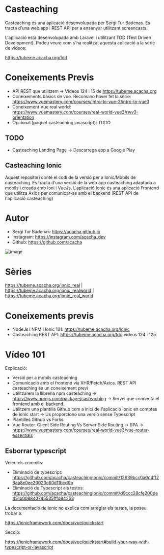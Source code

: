 # Casteaching

Casteaching és una aplicació desenvolupada per Sergi Tur Badenas. Es tracta d'una web app i REST API per a ensenyar utilitzant screencasts.

L'aplicació està desenvolupada amb Laravel i utilitzant TDD (Test Driven Development). Podeu veure com s'ha realitzat aquesta aplicació a la sèrie de vídeos:

https://tubeme.acacha.org/tdd

# Coneixements Previs

- API REST que utilitzem -> Videos 124 i 15 de https://tubeme.acacha.org
- Coneixements bàsics de vue. Recomano haver fet la sèrie: https://www.vuemastery.com/courses/intro-to-vue-3/intro-to-vue3
- Coneixement Vue real world: https://www.vuemastery.com/courses/real-world-vue3/rwv3-orientation
- Opcional (paquet casteaching javascript): TODO

## TODO

- Casteaching Landing Page -> Descarrega app a Google Play

## Casteaching Ionic

Aquest repositori conté el codi de la versió per a Ionic/Mòbils de casteaching. Es tracta d'una versió de la web app casteaching adaptada a mòbils i creada amb Ioni i VueJs.
L'aplicació Ionic és una aplicació Frontend que utilitza Axios per comunicar-se amb el backend (REST API de l'aplicació casteaching) 

# Autor

- Sergi Tur Badenas: https://acacha.github.io
- Instagram: https://instagram.com/acacha_dev
- Github: https://github.com/acacha

![image](https://user-images.githubusercontent.com/4015406/140644527-e186bf90-e556-4970-98ed-3f00c5f1af11.png)

# Sèries

https://tubeme.acacha.org/ionic_real | https://tubeme.acacha.org/ionic_realworld | https://tubeme.acacha.org/ionic_real_world

# Coneixements previs

- NodeJs i NPM i Ionic 101: https://tubeme.acacha.org/ionic
- Casteaching REST API: https://tubeme.acacha.org/tdd vídeos 124 i 125

# Vídeo 101

Explicació:

- Versió per a mòbils casteaching
- Comunicació amb el frontend via XHR/Fetch/Axios. REST API casteaching és un coneixement previ
- Utilitzarem la llibreria npm casteaching -> https://www.npmjs.com/package/casteaching -> Servei que connecta el frontend amb el backend.
- Utilitzem una plantilla Github com a inici de l'aplicació Ionic en comptes de ionic start -> Us proporciono una versió sense Typescript
- Plantilles Github vs Forks
- Vue Router. Client Side Routing Vs Server Side Routing -> SPA -> https://www.vuemastery.com/courses/real-world-vue3/vue-router-essentials

## Esborrar typescript

Veieu els commits:

- Eliminació de typescript: https://github.com/acacha/casteachingIonic/commit/12639bcc0a0c4ff28aa8e0ee20023c60d11bcd9b
- Eliminació de Typescript als testos: https://github.com/acacha/casteachingIonic/commit/d9ccc28cfe200de451b008843745535fffd84253

La documentació de ionic no explica com arreglar els testos, la poseu trobar a:

https://ionicframework.com/docs/vue/quickstart

Secció:

https://ionicframework.com/docs/vue/quickstart#build-your-way-with-typescript-or-javascript